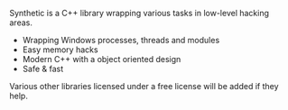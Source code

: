 Synthetic is a C++ library wrapping various tasks in low-level hacking areas.

- Wrapping Windows processes, threads and modules
- Easy memory hacks
- Modern C++ with a object oriented design
- Safe & fast

Various other libraries licensed under a free license will be added if they help.